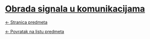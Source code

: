# [Obrada signala u komunikacijama](https://www.github.com/studosi-fer/OSUK)
[<- Stranica predmeta](https://www.fer.unizg.hr/predmet/osuk)

[<- Povratak na listu predmeta](https://www.github.com/studosi/FER)